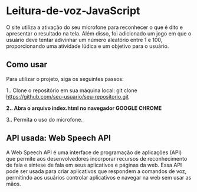 # Leitura-de-voz-JavaScript
O site utiliza a ativação do seu microfone para reconhecer o que é dito e apresentar o resultado na tela. Além disso, foi adicionado um jogo em que o usuário deve tentar adivinhar um número aleatório entre 1 e 100, proporcionando uma atividade lúdica e um objetivo para o usuário.

## Como usar
Para utilizar o projeto, siga os seguintes passos:

1.. Clone o repositório em sua máquina local: git clone https://github.com/seu-usuario/seu-repositorio.git

**2.. Abra o arquivo index.html no navegador GOOGLE CHROME**

3.. Permita o uso do microfone.

## API usada: Web Speech API
A Web Speech API é uma interface de programação de aplicações (API) que permite aos desenvolvedores incorporar recursos de reconhecimento de fala e síntese de fala em seus aplicativos e páginas da web. Essa API pode ser usada para criar aplicativos que respondem a comandos de voz, permitindo aos usuários controlar aplicativos e navegar na web sem usar as mãos.

